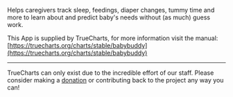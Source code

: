 Helps caregivers track sleep, feedings, diaper changes, tummy time and more to learn about and predict baby's needs without (as much) guess work.

This App is supplied by TrueCharts, for more information visit the manual: [https://truecharts.org/charts/stable/babybuddy](https://truecharts.org/charts/stable/babybuddy)

---

TrueCharts can only exist due to the incredible effort of our staff.
Please consider making a [donation](https://truecharts.org/about/sponsor) or contributing back to the project any way you can!
